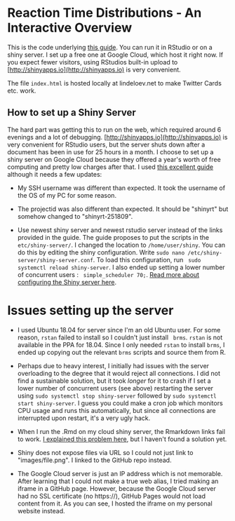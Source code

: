 # Reaction Time Distributions - An Interactive Overview
This is the code underlying [this guide](http://lindeloev.net/shiny/rt/). You can run it in RStudio or on a shiny server. I set up a free one at Google Cloud, which host it right now. If you expect fewer visitors, using RStudios built-in upload to [http://shinyapps.io](http://shinyapps.io) is very convenient. 

The file `index.html` is hosted locally at lindeloev.net to make Twitter Cards etc. work.

## How to set up a Shiny Server
The hard part was getting this to run on the web, which required around 6 evenings and a lot of debugging. [http://shinyapps.io](http://shinyapps.io) is very convenient for RStudio users, but the server shuts down after a document has been in use for 25 hours in a month. I choose to set up a shiny server on Google Cloud because they offered a year's worth of free computing and pretty low charges after that. I used [this excellent guide](https://github.com/paeselhz/RStudio-Shiny-Server-on-GCP) although it needs a few updates:

 * My SSH username was different than expected. It took the username of the OS of my PC for some reason.

 * The projectid was also different than expected. It should be "shinyrt" but somehow changed to "shinyrt-251809".

 * Use newest shiny server and newest rstudio server instead of the links provided in the guide.
 The guide proposes to put the scripts in  the `etc/shiny-server/`. I changed the location to  `/home/user/shiny`. You can do this by editing the shiny configuration. Write `sudo nano /etc/shiny-server/shiny-server.conf`. To load this configuration, run ` sudo systemctl reload shiny-server`. I also ended up setting a lower number of concurrent users : ` simple_scheduler 70;`. [Read more about configuring the Shiny server here](https://docs.rstudio.com/shiny-server/).


# Issues setting up the server

 * I used Ubuntu 18.04 for server since I'm an old Ubuntu user. For some reason, `rstan` failed to install so I couldn't just install ` brms`.  `rstan`  is not available in the PPA for 18.04. Since I only needed  `rstan`  to install  `brms`, I ended up copying out the relevant  `brms`  scripts and source them from R.

 * Perhaps due to heavy interest, I initially had issues with the server overloading to the degree that it would reject all connections. I did not find a sustainable solution, but it took *longer* for it to crash if I set a lower number of concurrent users (see above) restarting the server using `sudo systemctl stop shiny-server` followed by `sudo systemctl start shiny-server`. I guess you could make a cron job which monitors CPU usage and runs this automatically, but since all connections are interrupted upon restart, it's a very ugly hack.

 * When I run the .Rmd on my cloud shiny server, the Rmarkdown links fail to work. [I explained this problem here](https://community.rstudio.com/t/anchor-links-fail-on-default-shiny-server/39518), but I haven't found a solution yet.

 * Shiny does not expose files via URL so I could not just link to "images/file.png". I linked to the GitHub repo instead.
 
 * The Google Cloud server is just an IP address which is not memorable. After learning that I could not make a true web alias, I tried making an iframe in a GitHub page. However, because the Google Cloud server had no SSL certificate (no https://), GitHub Pages would not load content from it. As you can see, I hosted the iframe on my personal website instead.